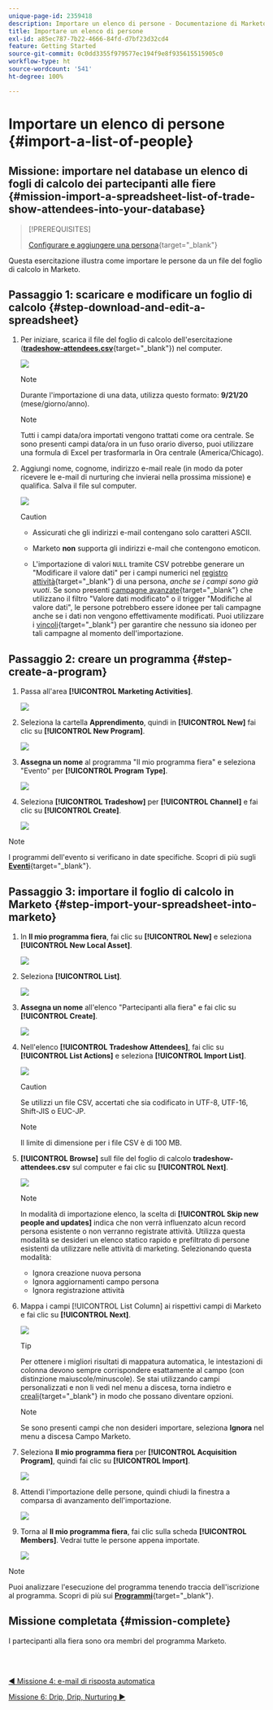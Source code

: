 ```yaml
---
unique-page-id: 2359418
description: Importare un elenco di persone - Documentazione di Marketo - Documentazione del prodotto
title: Importare un elenco di persone
exl-id: a85ec787-7b22-4666-84fd-d7bf23d32cd4
feature: Getting Started
source-git-commit: 0c0dd3355f979577ec194f9e8f935615515905c0
workflow-type: ht
source-wordcount: '541'
ht-degree: 100%

---
```


# Importare un elenco di persone {#import-a-list-of-people}

## Missione: importare nel database un elenco di fogli di calcolo dei partecipanti alle fiere {#mission-import-a-spreadsheet-list-of-trade-show-attendees-into-your-database}

>[!PREREQUISITES]
>
>[Configurare e aggiungere una persona](/help/marketo/getting-started/quick-wins/get-set-up-and-add-a-person.md){target="_blank"}

Questa esercitazione illustra come importare le persone da un file del foglio di calcolo in Marketo.

## Passaggio 1: scaricare e modificare un foglio di calcolo {#step-download-and-edit-a-spreadsheet}

1. Per iniziare, scarica il file del foglio di calcolo dell&#39;esercitazione ([**tradeshow-attendees.csv**](/help/marketo/getting-started/assets/tradeshow-attendees.csv){target="_blank"}) nel computer.

   ![](assets/import-a-list-of-people-1.png)

   >[!NOTE]
   >
   >Durante l&#39;importazione di una data, utilizza questo formato: **9/21/20** (mese/giorno/anno).

   >[!NOTE]
   >
   >Tutti i campi data/ora importati vengono trattati come ora centrale. Se sono presenti campi data/ora in un fuso orario diverso, puoi utilizzare una formula di Excel per trasformarla in Ora centrale (America/Chicago).

1. Aggiungi nome, cognome, indirizzo e-mail reale (in modo da poter ricevere le e-mail di nurturing che invierai nella prossima missione) e qualifica. Salva il file sul computer.

   ![](assets/import-a-list-of-people-2.png)

   >[!CAUTION]
   >
   >* Assicurati che gli indirizzi e-mail contengano solo caratteri ASCII.
   >
   >* Marketo **non** supporta gli indirizzi e-mail che contengono emoticon.
   >
   >* L&#39;importazione di valori `NULL` tramite CSV potrebbe generare un &quot;Modificare il valore dati&quot; per i campi numerici nel [registro attività](/help/marketo/product-docs/core-marketo-concepts/smart-lists-and-static-lists/managing-people-in-smart-lists/locate-the-activity-log-for-a-person.md){target="_blank"} di una persona, _anche se i campi sono già vuoti_. Se sono presenti [campagne avanzate](/help/marketo/product-docs/core-marketo-concepts/smart-campaigns/understanding-smart-campaigns.md){target="_blank"} che utilizzano il filtro &quot;Valore dati modificato&quot; o il trigger &quot;Modifiche al valore dati&quot;, le persone potrebbero essere idonee per tali campagne anche se i dati non vengono effettivamente modificati. Puoi utilizzare i [vincoli](/help/marketo/product-docs/core-marketo-concepts/smart-lists-and-static-lists/using-smart-lists/add-a-constraint-to-a-smart-list-filter.md){target="_blank"} per garantire che nessuno sia idoneo per tali campagne al momento dell&#39;importazione.

## Passaggio 2: creare un programma {#step-create-a-program}

1. Passa all&#39;area **[!UICONTROL Marketing Activities]**.

   ![](assets/import-a-list-of-people-3.png)

1. Seleziona la cartella **Apprendimento**, quindi in **[!UICONTROL New]** fai clic su **[!UICONTROL New Program]**.

   ![](assets/import-a-list-of-people-4.png)

1. **Assegna un nome** al programma &quot;Il mio programma fiera&quot; e seleziona &quot;Evento&quot; per **[!UICONTROL Program Type]**.

   ![](assets/import-a-list-of-people-5.png)

1. Seleziona **[!UICONTROL Tradeshow]** per **[!UICONTROL Channel]** e fai clic su **[!UICONTROL Create]**.

   ![](assets/import-a-list-of-people-6.png)

>[!NOTE]
>
>I programmi dell&#39;evento si verificano in date specifiche. Scopri di più sugli [**Eventi**](/help/marketo/product-docs/demand-generation/events/understanding-events/understanding-event-programs.md){target="_blank"}.

## Passaggio 3: importare il foglio di calcolo in Marketo {#step-import-your-spreadsheet-into-marketo}

1. In **Il mio programma fiera**, fai clic su **[!UICONTROL New]** e seleziona **[!UICONTROL New Local Asset]**.

   ![](assets/import-a-list-of-people-7.png)

1. Seleziona **[!UICONTROL List]**.

   ![](assets/import-a-list-of-people-8.png)

1. **Assegna un nome** all&#39;elenco &quot;Partecipanti alla fiera&quot; e fai clic su **[!UICONTROL Create]**.

   ![](assets/import-a-list-of-people-9.png)

1. Nell&#39;elenco **[!UICONTROL Tradeshow Attendees]**, fai clic su **[!UICONTROL List Actions]** e seleziona **[!UICONTROL Import List]**.

   ![](assets/import-a-list-of-people-10.png)

   >[!CAUTION]
   >
   >Se utilizzi un file CSV, accertati che sia codificato in UTF-8, UTF-16, Shift-JIS o EUC-JP.

   >[!NOTE]
   >
   >Il limite di dimensione per i file CSV è di 100 MB.

1. **[!UICONTROL Browse]** sull file del foglio di calcolo **tradeshow-attendees.csv** sul computer e fai clic su **[!UICONTROL Next]**.

   ![](assets/import-a-list-of-people-11.png)

   >[!NOTE]
   >
   >In modalità di importazione elenco, la scelta di **[!UICONTROL Skip new people and updates]** indica che non verrà influenzato alcun record persona esistente o non verranno registrate attività. Utilizza questa modalità se desideri un elenco statico rapido e prefiltrato di persone esistenti da utilizzare nelle attività di marketing. Selezionando questa modalità:
   >
   > * Ignora creazione nuova persona
   > * Ignora aggiornamenti campo persona
   > * Ignora registrazione attività

1. Mappa i campi [!UICONTROL List Column] ai rispettivi campi di Marketo e fai clic su **[!UICONTROL Next]**.

   ![](assets/import-a-list-of-people-12.png)

   >[!TIP]
   >
   >Per ottenere i migliori risultati di mappatura automatica, le intestazioni di colonna devono sempre corrispondere esattamente al campo (con distinzione maiuscole/minuscole). Se stai utilizzando campi personalizzati e non li vedi nel menu a discesa, torna indietro e [creali](/help/marketo/product-docs/administration/field-management/create-a-custom-field-in-marketo.md){target="_blank"} in modo che possano diventare opzioni.

   >[!NOTE]
   >
   >Se sono presenti campi che non desideri importare, seleziona **Ignora** nel menu a discesa Campo Marketo.

1. Seleziona **Il mio programma fiera** per **[!UICONTROL Acquisition Program]**, quindi fai clic su **[!UICONTROL Import]**.

   ![](assets/import-a-list-of-people-13.png)

1. Attendi l&#39;importazione delle persone, quindi chiudi la finestra a comparsa di avanzamento dell&#39;importazione.

   ![](assets/import-a-list-of-people-14.png)

1. Torna al **Il mio programma fiera**, fai clic sulla scheda **[!UICONTROL Members]**. Vedrai tutte le persone appena importate.

   ![](assets/import-a-list-of-people-15.png)

>[!NOTE]
>
>Puoi analizzare l&#39;esecuzione del programma tenendo traccia dell&#39;iscrizione al programma. Scopri di più sui [**Programmi**](/help/marketo/product-docs/core-marketo-concepts/programs/creating-programs/understanding-programs.md){target="_blank"}.

## Missione completata {#mission-complete}

I partecipanti alla fiera sono ora membri del programma Marketo.

<br> 

[◄ Missione 4: e-mail di risposta automatica](/help/marketo/getting-started/quick-wins/email-auto-response.md)

[Missione 6: Drip, Drip, Nurturing ►](/help/marketo/getting-started/quick-wins/drip-drip-nurture.md)
